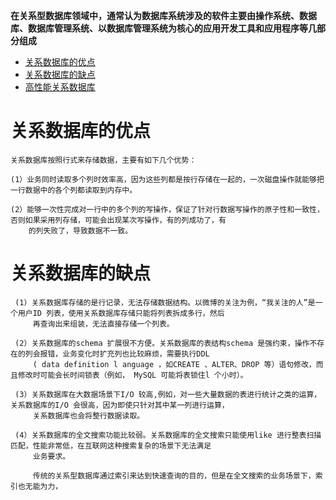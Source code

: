 **在关系型数据库领域中，通常认为数据库系统涉及的软件主要由操作系统、数据库、数据库管理系统、以数据库管理系统为核心的应用开发工具和应用程序等几部分组成**

* [关系数据库的优点](#关系数据库的优点)
* [关系数据库的缺点](#关系数据库的缺点)
* [高性能关系数据库](https://github.com/stevenli91748/System-Design/blob/master/High%20performance%20architecture/关系数据库集群.md)


# 关系数据库的优点
    
    关系数据库按照行式来存储数据，主要有如下几个优势：
    
    (1）业务同时读取多个列时效率高，因为这些列都是按行存储在一起的，一次磁盘操作就能够把一行数据中的各个列都读取到内存中。

    (2）能够一次性完成对一行中的多个列的写操作，保证了针对行数据写操作的原子性和一致性， 否则如果采用列存储，可能会出现某次写操作，有的列成功了，有
        的列失败了，导致数据不一致。


# 关系数据库的缺点

     (1）关系数据库存储的是行记录，无法存储数据结构。以微博的关注为例，“我关注的人”是一个用户ID 列表，使用关系数据库存储只能将列表拆成多行，然后
         再查询出来组装，无法直接存储一个列表。

     (2）关系数据库的schema 扩展很不方便。关系数据库的表结构schema 是强约束，操作不存在的列会报错，业务变化时扩充列也比较麻烦，需要执行DDL 
         ( data definition l anguage ，如CREATE 、ALTER、DROP 等）语句修改，而且修改时可能会长时间锁表（例如， MySQL 可能将表锁住l 个小时）。
          
     (3）关系数据库在大数据场景下I/O 较高,例如，对一些大量数据的表进行统计之类的运算，关系数据库的I/O 会很高，因为即使只针对其中某一列进行运算，
         关系数据库也会将整行数据读取。

     (4）关系数据库的全文搜索功能比较弱。关系数据库的全文搜索只能使用like 进行整表扫描匹配，性能非常低，在互联网这种搜索复杂的场景下无法满足
         业务要求。
         
         传统的关系型数据库通过索引来达到快速查询的目的，但是在全文搜索的业务场景下，索引也无能为力，
